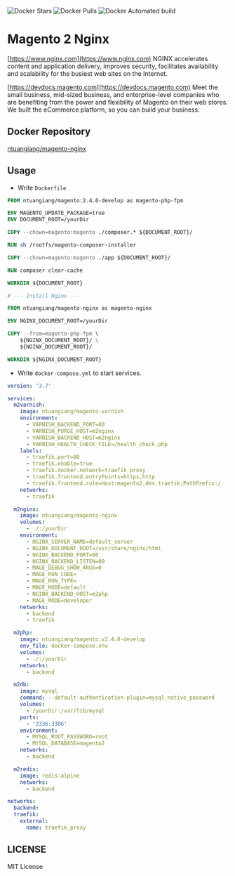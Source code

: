 ![Docker Stars](https://img.shields.io/docker/stars/ntuangiang/magento-nginx.svg)
![Docker Pulls](https://img.shields.io/docker/pulls/ntuangiang/magento-nginx.svg)
![Docker Automated build](https://img.shields.io/docker/automated/ntuangiang/magento-nginx.svg)

# Magento 2 Nginx
[https://www.nginx.com](https://www.nginx.com) NGINX accelerates content and application delivery, improves security, facilitates availability and scalability for the busiest web sites on the Internet.
             
[https://devdocs.magento.com](https://devdocs.magento.com) Meet the small business, mid-sized business, and enterprise-level companies who are benefiting from the power and flexibility of Magento on their web stores. We built the eCommerce platform, so you can build your business.

## Docker Repository
[ntuangiang/magento-nginx](https://hub.docker.com/r/ntuangiang/magento-nginx) 
## Usage
- Write `Dockerfile`

```Dockerfile
FROM ntuangiang/magento:2.4.0-develop as magento-php-fpm

ENV MAGENTO_UPDATE_PACKAGE=true
ENV DOCUMENT_ROOT=/yourDir

COPY --chown=magento:magento ./composer.* ${DOCUMENT_ROOT}/

RUN sh /rootfs/magento-composer-installer

COPY --chown=magento:magento ./app ${DOCUMENT_ROOT}/

RUN composer clear-cache

WORKDIR ${DOCUMENT_ROOT}

# --- Install Nginx ---

FROM ntuangiang/magento-nginx as magento-nginx

ENV NGINX_DOCUMENT_ROOT=/yourDir

COPY --from=magento-php-fpm \
    ${NGINX_DOCUMENT_ROOT}/ \
    ${NGINX_DOCUMENT_ROOT}/

WORKDIR ${NGINX_DOCUMENT_ROOT}
```

- Write `docker-compose.yml` to start services.

```yml
version: '3.7'

services:
  m2varnish:
    image: ntuangiang/magento-varnish
    environment:
      - VARNISH_BACKEND_PORT=80
      - VARNISH_PURGE_HOST=m2nginx
      - VARNISH_BACKEND_HOST=m2nginx
      - VARNISH_HEALTH_CHECK_FILE=/health_check.php
    labels:
      - traefik.port=80
      - traefik.enable=true
      - traefik.docker.network=traefik_proxy
      - traefik.frontend.entryPoints=https,http
      - traefik.frontend.rule=Host:magento2.dev.traefik;PathPrefix:/
    networks:
      - traefik

  m2nginx:
    image: ntuangiang/magento-nginx
    volumes:
      - ./:/yourDir
    environment:
      - NGINX_SERVER_NAME=default_server
      - NGINX_DOCUMENT_ROOT=/usr/share/nginx/html
      - NGINX_BACKEND_PORT=80
      - NGINX_BACKEND_LISTEN=80
      - MAGE_DEBUG_SHOW_ARGS=0
      - MAGE_RUN_CODE=
      - MAGE_RUN_TYPE=
      - MAGE_MODE=default
      - NGINX_BACKEND_HOST=m2php
      - MAGE_MODE=developer
    networks:
      - backend
      - traefik

  m2php:
    image: ntuangiang/magento:v2.4.0-develop
    env_file: docker-compose.env
    volumes:
      - ./:/yourDir
    networks:
      - backend

  m2db:
    image: mysql
    command: --default-authentication-plugin=mysql_native_password
    volumes:
      - /yourDir:/var/lib/mysql
    ports:
      - '2336:3306'
    environment:
      - MYSQL_ROOT_PASSWORD=root
      - MYSQL_DATABASE=magento2
    networks:
      - backend

  m2redis:
    image: redis:alpine
    networks:
      - backend

networks:
  backend:
  traefik:
    external:
      name: traefik_proxy
```

## LICENSE

MIT License